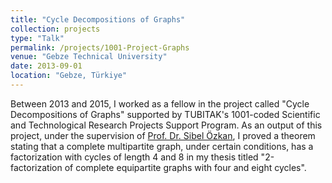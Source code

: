 ```yaml
---
title: "Cycle Decompositions of Graphs"
collection: projects
type: "Talk"
permalink: /projects/1001-Project-Graphs
venue: "Gebze Technical University"
date: 2013-09-01
location: "Gebze, Türkiye"
---
```


Between 2013 and 2015, I worked as a fellow in the project called "Cycle Decompositions of Graphs" supported by TUBITAK's 1001-coded Scientific and Technological Research Projects Support Program.
As an output of this project, under the supervision of <a href="https://www.gtu.edu.tr/personel/573/21919/display.aspx">Prof. Dr. Sibel Özkan</a>, I proved a theorem stating that a complete multipartite graph, under certain conditions, has a factorization with cycles of length 4 and 8 in my thesis titled "2-factorization of complete equipartite graphs with four and eight cycles".


<!-- This is a description of your talk, which is a markdown files that can be all markdown-ified like any other post. Yay markdown!-->
